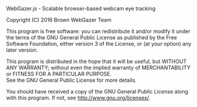 WebGazer.js - Scalable browser-based webcam eye tracking

Copyright (C) 2016 Brown WebGazer Team

This program is free software: you can redistribute it and/or modify
it under the terms of the GNU General Public License as published by
the Free Software Foundation, either version 3 of the License, or
(at your option) any later version.

This program is distributed in the hope that it will be useful,
but WITHOUT ANY WARRANTY; without even the implied warranty of
MERCHANTABILITY or FITNESS FOR A PARTICULAR PURPOSE.  
See the GNU General Public License for more details.

You should have received a copy of the GNU General Public License along with this program. If not, see <http://www.gnu.org/licenses/>.
